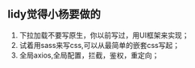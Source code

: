 ## lidy觉得小杨要做的
1. 下拉加载不要写原生，你以前写过，用UI框架来实现；
2. 试着用sass来写css,可以从最简单的嵌套css写起；
3. 全局axios,全局配置，拦截，鉴权，重定向；
